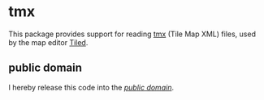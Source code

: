 tmx
===

This package provides support for reading [tmx][] (Tile Map XML) files, used by
the map editor [Tiled][].

[tmx]: https://github.com/bjorn/tiled/wiki/TMX-Map-Format
[Tiled]: https://github.com/bjorn/tiled/

public domain
-------------

I hereby release this code into the *[public domain][]*.

[public domain]: https://creativecommons.org/publicdomain/zero/1.0/
